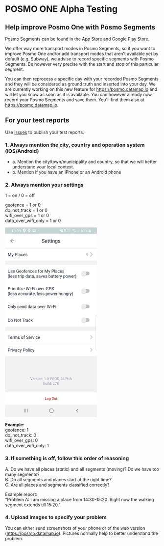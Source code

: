 # POSMO ONE Alpha Testing

## Help improve Posmo One with Posmo Segments
Posmo Segments can be found in the App Store and Google Play Store.           
           
We offer way more transport modes in Posmo Segments, so if you want to improve Posmo One and/or add transport modes that aren't available yet by default (e.g. Subway), we advise to record specific segments with Posmo Segments. Be however very precise with the start and stop of this particular segment.

You can then reprocess a specific day with your recorded Posmo Segments and they will be considered as ground truth and inserted into your day. We are currently working on this new feature for https://posmo.datamap.io and will let you know as soon as it is available. You can however already now record your Posmo Segments and save them. You'll find them also at https://posmo.datamap.io.


## For your test reports  
Use [issues](https://github.com/datamapio/posmo_one_testing/issues) to publish your test reports.


### 1. Always mention the city, country and operation system (iOS/Android)
- a. Mention the city/town/municipality and country, so that we will better understand your local context.    
- b. Mention if you have an iPhone or an Android phone

### 2. Always mention your settings

1 = on / 0 = off

geofence = 1 or 0            
do_not_track = 1 or 0          
wifi_over_gps = 1 or 0           
data_over_wifi_only = 1 or 0          

<img src="https://github.com/datamapio/posmo_one_testing/blob/master/posmo_one_278_settings.jpg" width="300" />

**Example:**       
geofence: 1        
do_not_track: 0           
wifi_over_gps: 0           
data_over_wifi_only: 1             
            
### 3. If something is off, follow this order of reasoning 
A. Do we have all places (static) and all segments (moving)? Do we have too many segments?        
B. Do all segments and places start at the right time?        
C. Are all places and segments classified correctly?      
            
Example report:            
"Problem A: I am missing a place from 14:30-15:20. Right now the walking segment extends till 15:20."       

### 4. Upload images to specify your problem
You can either send screenshots of your phone or of the web version (https://posmo.datamap.io).
Pictures normally help to better understand the problem.          

          
